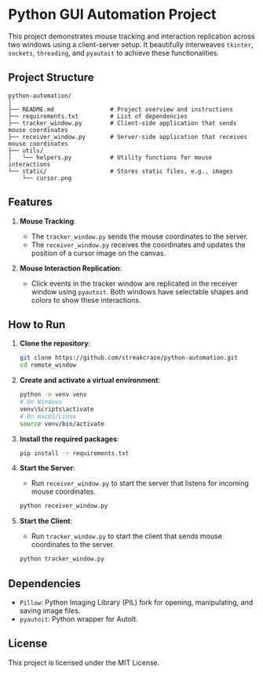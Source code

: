 # Python GUI Automation Project

This project demonstrates mouse tracking and interaction replication across two windows using a client-server setup. It beautifully interweaves `tkinter`, `sockets`, `threading`, and `pyautoit` to achieve these functionalities.

## Project Structure

```
python-automation/
│
├── README.md                # Project overview and instructions
├── requirements.txt         # List of dependencies
├── tracker_window.py        # Client-side application that sends mouse coordinates
├── receiver_window.py       # Server-side application that receives mouse coordinates
├── utils/
│   └── helpers.py           # Utility functions for mouse interactions
└── static/                  # Stores static files, e.g., images
    └── cursor.png           
```

## Features

1. **Mouse Tracking**:
   - The `tracker_window.py` sends the mouse coordinates to the server.
   - The `receiver_window.py` receives the coordinates and updates the position of a cursor image on the canvas.

2. **Mouse Interaction Replication**:
   - Click events in the tracker window are replicated in the receiver window using `pyautoit`. Both windows have selectable shapes and colors to show these interactions.

## How to Run

1. **Clone the repository**:
   ```sh
   git clone https://github.com/streakcraze/python-automation.git
   cd remote_window
   ```

2. **Create and activate a virtual environment**:
   ```sh
   python -m venv venv
   # On Windows
   venv\Scripts\activate
   # On macOS/Linux
   source venv/bin/activate
   ```

3. **Install the required packages**:
   ```sh
   pip install -r requirements.txt
   ```

4. **Start the Server**:
   - Run `receiver_window.py` to start the server that listens for incoming mouse coordinates.

   ```sh
   python receiver_window.py
   ```

5. **Start the Client**:
   - Run `tracker_window.py` to start the client that sends mouse coordinates to the server.

   ```sh
   python tracker_window.py
   ```

## Dependencies

- `Pillow`: Python Imaging Library (PIL) fork for opening, manipulating, and saving image files.
- `pyautoit`: Python wrapper for AutoIt.

## License

This project is licensed under the MIT License.